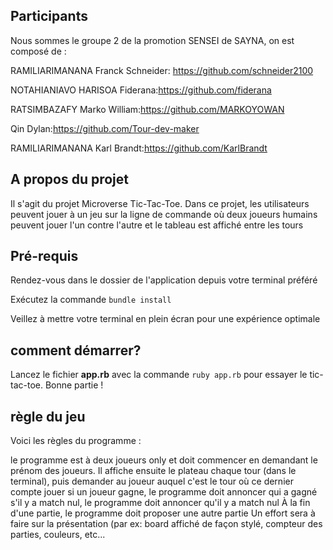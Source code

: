 ## Participants

Nous sommes le groupe 2 de la promotion SENSEI de SAYNA, on est composé de :

RAMILIARIMANANA Franck Schneider: https://github.com/schneider2100

NOTAHIANIAVO HARISOA Fiderana:https://github.com/fiderana

RATSIMBAZAFY Marko William:https://github.com/MARKOYOWAN

Qin Dylan:https://github.com/Tour-dev-maker

RAMILIARIMANANA Karl Brandt:https://github.com/KarlBrandt

## A propos du projet

Il s'agit du projet Microverse Tic-Tac-Toe. Dans ce projet, les utilisateurs peuvent jouer à un jeu sur la ligne de commande où deux joueurs humains peuvent jouer l'un contre l'autre et le tableau est affiché entre les tours

## Pré-requis

Rendez-vous dans le dossier de l'application depuis votre terminal préféré

Exécutez la commande `bundle install`

Veillez à mettre votre terminal en plein écran pour une expérience optimale

## comment démarrer?

Lancez le fichier **app.rb** avec la commande `ruby app.rb` pour essayer le tic-tac-toe. Bonne partie !

## règle du jeu

Voici les règles du programme :

le programme est à deux joueurs only et doit commencer en demandant le prénom des joueurs.
Il affiche ensuite le plateau chaque tour (dans le terminal), puis demander au joueur auquel c'est le tour où ce dernier compte jouer
si un joueur gagne, le programme doit annoncer qui a gagné
s'il y a match nul, le programme doit annoncer qu'il y a match nul
À la fin d'une partie, le programme doit proposer une autre partie
Un effort sera à faire sur la présentation (par ex: board affiché de façon stylé, compteur des parties, couleurs, etc...

